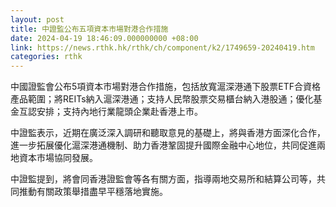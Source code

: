```yaml
---
layout: post
title: 中證監公布五項資本市場對港合作措施
date: 2024-04-19 18:46:09.000000000 +08:00
link: https://news.rthk.hk/rthk/ch/component/k2/1749659-20240419.htm
categories: rthk
---
```


中國證監會公布5項資本市場對港合作措施，包括放寬滬深港通下股票ETF合資格產品範圍；將REITs納入滬深港通；支持人民幣股票交易櫃台納入港股通；優化基金互認安排；支持內地行業龍頭企業赴香港上市。

中證監表示，近期在廣泛深入調研和聽取意見的基礎上，將與香港方面深化合作，進一步拓展優化滬深港通機制、助力香港鞏固提升國際金融中心地位，共同促進兩地資本市場協同發展。

中證監提到，將會同香港證監會等各有關方面，指導兩地交易所和結算公司等，共同推動有關政策舉措盡早平穩落地實施。
